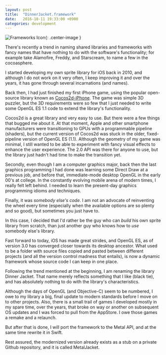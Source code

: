 ```yaml
---
layout: post
title:  "DinnerJacket.framework"
date:   2016-10-11 19:33:00 +0900
categories: development 
---
```


![Frameworks Icon](/assets/images/FrameworkIcon.png.png){: .center-image }


There's recently a trend in naming shared libraries and frameworks with fancy names that have nothing to do with the software's functionality; for example take Alamofire, Freddy, and Starscream, to name a few in the cocoasphere.

I started developing my own sprite library for iOS back in 2010, and although I do not work on it very often, I keep improving it and over the years, it has gone through several incarnations (and names). 

Back then, I had just finished my first iPhone game, using the popular open-source library known as [Cocos2d-iPhone](http://cocos2d-objc.org). 
The game was simple 3D puzzler, but the 3D requirements were so few that I just needed to write some OpenGL ES 1.1 code to extend the library's functionality. 

Cocos2d is a great library and very easy to use. But there were a few things that bugged me about it. At that moment, Apple and other smartphone manufacturers were transitioning to GPUs with a programmable pipeline (shaders), but the current version of Cocos2d was stuck in the older, fixed-pipeline version of OpenGL ES (1.1).
Although the geometry of my game was minimal, I still wanted to be able to experiment with fancy visual effects to
enhance the user experience. The 2.0 API was there for anyone to use, but the library just hadn't had time to make the transition yet.

Secondly, even though I am a computer graphics major, back then the last graphics programming I had done was learning some Direct Draw at a previous job, and before that, immediate-mode desktop OpenGL in the early 00's at college. In the constantly evolving mobile arena of modern times, I really felt left behind. I needed to learn the present-day graphics programming idioms and techniques.

Finally, it was _somebody else's code_. I am not an advocate of reinventing the wheel every time (especially when the available options are so plenty and so good), but sometimes you just have to. 

In this case, I decided that I'd rather be the guy who can _build_ his own sprite library from scratch, than just another guy who knows how to _use_ somebody else's library.

Fast forward to today, iOS has made great strides, and OpenGL ES, as of version 3.0 has converged closer towards its desktop ancestor. What used to be a folder with source files copied and pasted between different projects (and all the version control madness that entails), is now a dynamic framework whose source code I can keep in one place.

Following the trend mentioned at the beginning, I am renaming the library Dinner Jacket. That name merely reflects something that I like (black tie), and has absolutely nothing to do with the library's characteristics.

Although the days of OpenGL (and Objective-C) seem to be numbered, I owe to my library a big, final update to modern standards before I move on to other projects. Also, there is a small trail of games I developed mostly in my spare time, over the years, that broke on way or another on subsequent OS updates and I was forced to pull from the AppStore. I owe those games a remake and a relaunch.

But after that is done, I will port the framework to the Metal API, and at the same time rewrite it in Swift.

Rest assured, the modernized version already exists as a stub on a private Github repository, and it is called MetalJacket.

